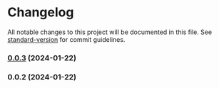 # Changelog

All notable changes to this project will be documented in this file. See [standard-version](https://github.com/conventional-changelog/standard-version) for commit guidelines.

### [0.0.3](https://github.com/lovrovi/microfrontend-dashboard/compare/v0.0.2...v0.0.3) (2024-01-22)

### 0.0.2 (2024-01-22)
